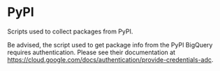# PyPI
Scripts used to collect packages from PyPI.


Be advised, the script used to get package info from the PyPI BigQuery requires authentication. Please see their documentation at https://cloud.google.com/docs/authentication/provide-credentials-adc.

